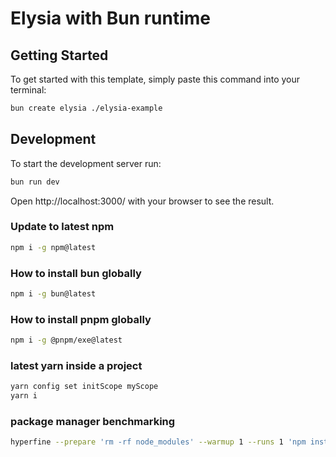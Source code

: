 # Elysia with Bun runtime

## Getting Started

To get started with this template, simply paste this command into your terminal:

```bash
bun create elysia ./elysia-example
```

## Development

To start the development server run:

```bash
bun run dev
```

Open http://localhost:3000/ with your browser to see the result.

### Update to latest npm

```bash
npm i -g npm@latest
```

### How to install bun globally

```bash
npm i -g bun@latest
```

### How to install pnpm globally

```bash
npm i -g @pnpm/exe@latest
```

### latest yarn inside a project

```bash
yarn config set initScope myScope
yarn i
```

### package manager benchmarking

```bash
hyperfine --prepare 'rm -rf node_modules' --warmup 1 --runs 1 'npm install' 'bun install' 'pnpm install' 'yarn install'
```
